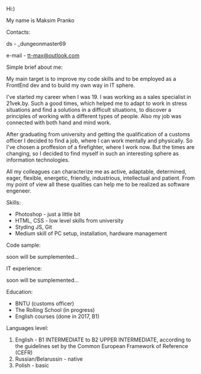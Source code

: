 Hi:) 

My name is Maksim Pranko

Contacts:

ds - _dungeonmaster69 

e-mail - tt-max@outlook.com 

Simple brief about me: 

My main target is to improve my code skills and to be employed as a FrontEnd dev and to build my own way in IT sphere. 

I've started my career when I was 19. I was working as a sales specialist in 21vek.by. Such a good times, which helped me to adapt to work in stress situations and find a solutions in a difficult situations, to discover a principles of working with a different types of people. Also my job was connected with both hand and mind work. 

After graduating from university and getting the qualification of a customs officer I decided to find a job, where I can work mentally and physically. So I've chosen a proffesion of a firefighter, where I work now. But the times are changing, so I decided to find myself in such an interesting sphere as information technologies. 

All my colleagues can characterize me as active, adaptable, determined, eager, flexible, energetic, friendly, industrious, intellectual and patient. From my point of view all these qualities can help me to be realized as software engeneer. 

Skills: 

* Photoshop - just a little bit
* HTML, CSS - low level skills from university
* Styding JS, Git
* Medium skill of PC setup, installation, hardware management

Code sample: 

soon will be sumplemented... 

IT experience: 

soon will be sumplemented... 

Education: 

- BNTU (customs officer)
- The Rolling School (in progress)
- English courses (done in 2017, B1)

Languages level: 

1. English - B1 INTERMEDIATE to B2 UPPER INTERMEDIATE, according to the guidelines set by the Common European Framework of Reference (CEFR)
2. Russian/Belarussin - native
3. Polish - basic
